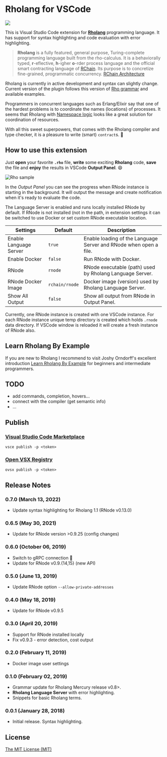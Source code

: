 # Rholang for VSCode

<img src="https://github.com/tgrospic/rholang-vscode/raw/master/assets/rchain.png"/>

<!-- ![beta][beta-badge] VSCode restriction for SVG in README -->

This is Visual Studio Code extension for [**Rholang**][rholang] programming language. It has support for syntax highlighting and code evaluation with error highlighting.

> **Rholang** is a fully featured, general purpose, Turing-complete programming language built from the rho-calculus. It is a behaviorally typed, **r**-eflective, **h**-igher **o**-rder process language and the official smart contracting language of [RChain][rchain-coop]. Its purpose is to concretize fine-grained, programmatic concurrency. [RChain Architecture][arch-rholang]

Rholang is currently in active development and syntax can slightly change. Current version of the plugin follows this version of [Rho grammar][rho-bnf-origin] and available examples.

Programmers in concurrent languages such as Erlang/Elixir say that one of the hardest problems is to coordinate the names (locations) of processes. It seems that Rholang with [Namespace logic][arch-namespace-logic] looks like a great solution for coordination of resources.

With all this sweet superpowers, that comes with the Rholang compiler and type checker, it is a pleasure to write (smart) `contract`s. :lollipop:

## How to use this extension

Just **open** your favorite **`.rho`** file, **write** some exciting **Rholang** code, **save** the file and **enjoy** the results in VSCode **Output Panel**. :smile:

![Rho sample][screenshot]

In the _Output Panel_ you can see the progress when RNode instance is starting in the background. It will output the message and create notification when it's ready to evaluate the code.

The Language Server is enabled and runs locally installed RNode by default. If RNode is not installed (not in the path, in extension settings it can be switched to use Docker or set custom RNode executable location.

| Settings               | Default | Description
| ---------------------- | ------- | ------------
| Enable Language Server | `true`  | Enable loading of the Language Server and RNode when open a file.
| Enable Docker          | `false` | Run RNode with Docker.
| RNode                  | `rnode` | RNode executable (path) used by Rholang Language Server.
| RNode Docker Image     | `rchain/rnode` | Docker image (version) used by Rholang Language Server.
| Show All Output        | `false` | Show all output from RNode in Output Panel.

Currently, one RNode instance is created with one VSCode instance. For each RNode instance unique temp directory is created which holds `.rnode` data directory. If VSCode window is reloaded it will create a fresh instance of RNode also.

## Learn Rholang By Example

If you are new to Rholang I recommend to visit Joshy Orndorff's excellent introduction [Learn Rholang By Example](https://github.com/JoshOrndorff/LearnRholangByExample) for beginners and intermediate programmers.

## TODO

- add commands, completion, hovers...
- connect with the compiler (get semantic info)
- ...

## Publish

### [Visual Studio Code Marketplace](https://marketplace.visualstudio.com/vscode)   
`vsce publish -p <token>`

### [Open VSX Registry](https://open-vsx.org)  
`ovsx publish -p <token>`

## Release Notes

### 0.7.0 (March 13, 2022)
- Update syntax highlighting for Rholang 1.1 (RNode v0.13.0)

### 0.6.5 (May 30, 2021)
- Update for RNode version >0.9.25 (config changes)

### 0.6.0 (October 06, 2019)
- Switch to gRPC connection :rocket:
- Update for RNode v0.9.{14,15} (new API)

### 0.5.0 (June 13, 2019)
- Update RNode option `--allow-private-addresses`

### 0.4.0 (May 18, 2019)
- Update for RNode v0.9.5

### 0.3.0 (April 20, 2019)
- Support for RNode installed locally
- Fix v0.9.3 - error detection, cost output

### 0.2.0 (February 11, 2019)
- Docker image user settings

### 0.1.0 (February 02, 2019)
- Grammar update for Rholang Mercury release v0.8>.
- **Rholang Language Server** with error highlighting.
- Snippets for basic Rholang terms.

### 0.0.1 (January 28, 2018)
- Initial release. Syntax highlighting.

## License

[The MIT License (MIT)][license]

[rholang]: https://github.com/rchain/rchain/blob/master/docs/rholang/rholangtut.md
[releases]: https://github.com/tgrospic/rholang-vscode/releases
[rchain-coop]: https://www.rchain.coop
[rho-github]: https://github.com/rchain/rchain/tree/master/rholang
[rho-bnf-origin]: https://github.com/rchain/rchain/blob/243a3fd7b1d7f1b9669920da80f419e84fbd02b6/rholang/src/main/bnfc/rholang_mercury.cf
[arch-rholang]: https://architecture-docs.readthedocs.io/contracts/contract-design.html#rholang-a-concurrent-language
[arch-namespace-logic]: https://architecture-docs.readthedocs.io/contracts/namespaces.html#namespace-logic
[tuplespaces-to-picalculus]: http://mobile-process-calculi-for-programming-the-new-blockchain.readthedocs.io/en/latest/actors-tuples-and-pi.html#from-tuplespaces-to-calculus

[beta-badge]: https://cdn.jsdelivr.net/gh/tgrospic/rholang-vscode@v0.6.1/assets/beta.svg
[screenshot]: https://github.com/tgrospic/rholang-vscode/raw/v0.3.0/assets/rholang-sample.gif
[license]: https://github.com/tgrospic/rholang-vscode/blob/master/LICENSE
